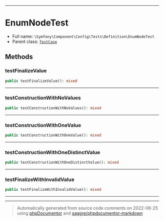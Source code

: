 ***

# EnumNodeTest





* Full name: `\Symfony\Component\Config\Tests\Definition\EnumNodeTest`
* Parent class: [`TestCase`](../../../../../PHPUnit/Framework/TestCase.md)




## Methods


### testFinalizeValue



```php
public testFinalizeValue(): mixed
```











***

### testConstructionWithNoValues



```php
public testConstructionWithNoValues(): mixed
```











***

### testConstructionWithOneValue



```php
public testConstructionWithOneValue(): mixed
```











***

### testConstructionWithOneDistinctValue



```php
public testConstructionWithOneDistinctValue(): mixed
```











***

### testFinalizeWithInvalidValue



```php
public testFinalizeWithInvalidValue(): mixed
```











***


***
> Automatically generated from source code comments on 2022-06-25 using [phpDocumentor](http://www.phpdoc.org/) and [saggre/phpdocumentor-markdown](https://github.com/Saggre/phpDocumentor-markdown)
